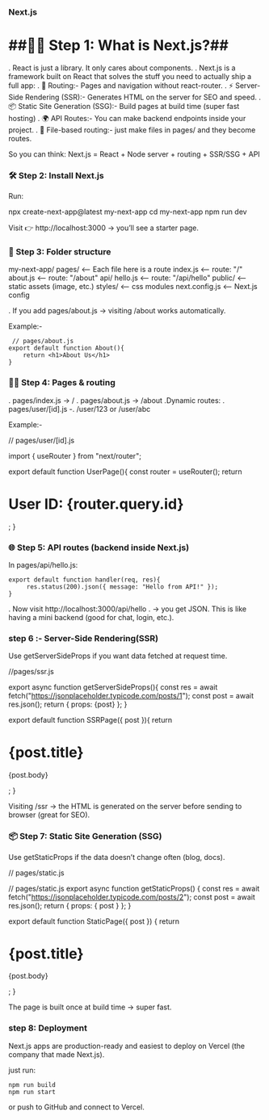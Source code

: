 ### Next.js ###

# ##🧑‍🏫 Step 1: What is Next.js?##

  . React is just a library. It only cares about components.
  . Next.js is a framework built on React that solves the stuff you need to actually ship a full app:
   . 📍 Routing:- Pages and navigation without react-router.
   . ⚡ Server-Side Rendering (SSR):- Generates HTML on the server for SEO and speed.
   . 📦 Static Site Generation (SSG):- Build pages at build time (super fast hosting)
   . 🌍 API Routes:- You can make backend endpoints inside your project.
   . 📑 File-based routing:- just make files in pages/ and they become routes.

So you can think: Next.js = React + Node server + routing + SSR/SSG + API

### 🛠 Step 2: Install Next.js ###

Run:

   npx create-next-app@latest my-next-app
   cd my-next-app
   npm run dev


Visit 👉 http://localhost:3000
 → you’ll see a starter page.


### 📂 Step 3: Folder structure ###

my-next-app/
   pages/      <-- Each file here is a route
     index.js    <-- route: "/"
     about.js    <-- route: "/about"
     api/
       hello.js  <-- route: "/api/hello"
   public/       <-- static assets (image, etc.)
   styles/       <-- css modules
   next.config.js <-- Next.js config

. If you add pages/about.js -> visiting /about works automatically.

Example:- 

     // pages/about.js
    export default function About(){
        return <h1>About Us</h1>
    }

### 🧑‍💻 Step 4: Pages & routing ###

. pages/index.js -> /
. pages/about.js -> /about
.Dynamic routes:
    . pages/user/[id].js -. /user/123 or /user/abc

Example:-
  
  // pages/user/[id].js

  import { useRouter } from "next/router";

  export default function UserPage(){
     const router = useRouter();
     return <h1>User ID: {router.query.id}</h1>;
  }
  

### 🌐 Step 5: API routes (backend inside Next.js) ###

In pages/api/hello.js:

    export default function handler(req, res){
         res.status(200).json({ message: "Hello from API!" });
    }

   . Now visit http://localhost:3000/api/hello
  . → you get JSON.
    This is like having a mini backend (good for chat, login, etc.).

### step 6 :- Server-Side Rendering(SSR) ###

  Use getServerSideProps if you want data fetched at request time.

  //pages/ssr.js

  export async function getServerSideProps(){
      const res = await fetch("https://jsonplaceholder.typicode.com/posts/1");
      const post = await res.json();
      return { props: {post} };
  }

  export default function SSRPage({ post }){
      return <div><h1>{post.title}</h1><p>{post.body}</p></div>;
  }

  Visiting /ssr → the HTML is generated on the server before sending to browser (great for SEO).


### 📦 Step 7: Static Site Generation (SSG) ###
Use getStaticProps if the data doesn’t change often (blog, docs).

// pages/static.js

// pages/static.js
export async function getStaticProps() {
  const res = await fetch("https://jsonplaceholder.typicode.com/posts/2");
  const post = await res.json();
  return { props: { post } };
}

export default function StaticPage({ post }) {
  return <div><h1>{post.title}</h1><p>{post.body}</p></div>;
}


The page is built once at build time → super fast.


### step 8: Deployment ###
Next.js apps are production-ready and easiest to deploy on Vercel (the company that made Next.js).

just run:

    npm run build 
    npm run start

or push to GitHub and connect to Vercel.
   
     